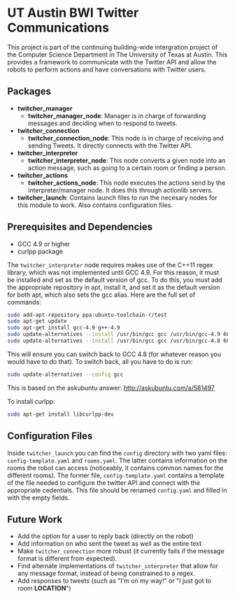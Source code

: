 UT Austin BWI Twitter Communications
===================================

This project is part of the continuing building-wide intergration project of the Computer Science Department in The University of Texas at Austin. This provides a framework to communicate with the Twitter API and allow the robots to perform actions and have conversations with Twitter users.

Packages
-----

* **twitcher_manager**
  * **twitcher_manager_node**: Manager is in charge of forwarding messages and deciding when to respond to tweets.
* **twitcher_connection**
  * **twitcher_connection_node**: This node is in charge of receiving and sending Tweets. It directly connects with the Twitter API.
* **twitcher_interpreter**
  * **twitcher_interpreter_node**: This node converts a given node into an action message, such as going to a certain room or finding a person.
* **twitcher_actions**
  * **twitcher_actions_node**: This node executes the actions send by the interpreter/manager node. It does this through actionlib servers.
* **twitcher_launch**: Contains launch files to run the necesary nodes for this module to work. Also contains configuration files.

Prerequisites and Dependencies
---
* GCC 4.9 or higher
* curlpp package

The `twitcher_interpreter` node requires makes use of the C++11 regex library, which was not implemented until GCC 4.9. For this reason, it must be installed and set as the default version of gcc. To do this, you must add the appropriate repository in apt, install it, and set it as the default version for both apt, which also sets the gcc alias. Here are the full set of commands:

```bash
sudo add-apt-repository ppa:ubuntu-toolchain-r/test
sudo apt-get update
sudo apt-get install gcc-4.9 g++-4.9
sudo update-alternatives --install /usr/bin/gcc gcc /usr/bin/gcc-4.9 60 --slave /usr/bin/g++ g++ /usr/bin/g++-4.9
sudo update-alternatives --install /usr/bin/gcc gcc /usr/bin/gcc-4.8 60 --slave /usr/bin/g++ g++ /usr/bin/g++-4.8
```

This will ensure you can switch back to GCC 4.8 (for whatever reason you would have to do that). To switch back, all you have to do is run:

```bash
sudo update-alternatives --config gcc
```

This is based on the askubuntu answer: http://askubuntu.com/a/581497

To install curlpp:

```bash
sudo apt-get install libcurlpp-dev
```

Configuration Files
---

Inside `twitcher_launch` you can find the `config` directory with two yaml files: `config-template.yaml` and `rooms.yaml`. The latter contains
information on the rooms the robot can access (noticeably, it contains common names for the different rooms). The former file, `config-template.yaml`
contains a template of the file needed to configure the twitter API and connect with the appropriate cedentials. This file should be renamed 
`config.yaml` and filled in with the empty fields.

Future Work
---

* Add the option for a user to reply back (directly on the robot)
* Add information on who sent the tweet as well as the entire text
* Make `twitcher_connection` more robust (it currently fails if the message format is different from expected).
* Find alternate implementations of `twitcher_interpreter` that allow for any message format, instead of being constrained to a regex.
* Add responses to tweets (such as "I'm on my way!" or "I just got to room **LOCATION**")

